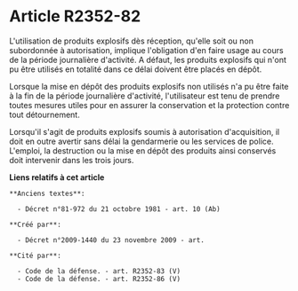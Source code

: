 # Article R2352-82

L'utilisation de produits explosifs dès réception, qu'elle soit ou non subordonnée à autorisation, implique l'obligation d'en
faire usage au cours de la période journalière d'activité. A défaut, les produits explosifs qui n'ont pu être utilisés en
totalité dans ce délai doivent être placés en dépôt.

Lorsque la mise en dépôt des produits explosifs non utilisés n'a pu être faite à la fin de la période journalière d'activité,
l'utilisateur est tenu de prendre toutes mesures utiles pour en assurer la conservation et la protection contre tout
détournement.

Lorsqu'il s'agit de produits explosifs soumis à autorisation d'acquisition, il doit en outre avertir sans délai la
gendarmerie ou les services de police. L'emploi, la destruction ou la mise en dépôt des produits ainsi conservés doit
intervenir dans les trois jours.

**Liens relatifs à cet article**

	**Anciens textes**:

	  - Décret n°81-972 du 21 octobre 1981 - art. 10 (Ab)

	**Créé par**:

	  - Décret n°2009-1440 du 23 novembre 2009 - art.

	**Cité par**:

	  - Code de la défense. - art. R2352-83 (V)
	  - Code de la défense. - art. R2352-86 (V)
